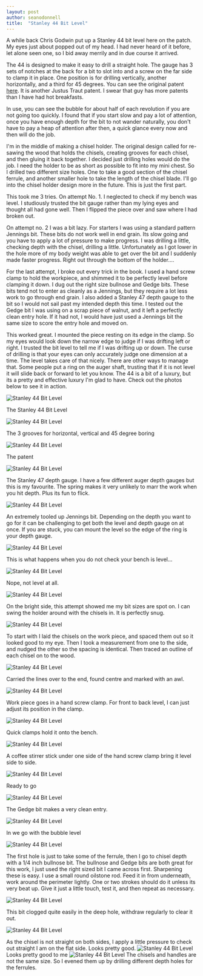 ```yaml
---
layout: post
author: seanodonnell
title:  "Stanley 44 Bit Level"
---
```


A while back Chris Godwin put up a Stanley 44 bit level here on the patch. My eyes just about popped out of my head. I had never heard of it before, let alone seen one, so I bid away merrily and in due course it arrived.

The 44 is designed to make it easy to drill a straight hole. The gauge has 3 sets of notches at the back for a bit to slot into and a screw on the far side to clamp it in place. One position is for drilling vertically, another horizontally, and a third for 45 degrees. You can see the original patent [here](https://patentimages.storage.googleapis.com/71/d9/b4/965a17eeb88495/US352721.pdf). It is another Justus Traut patent. I swear that guy has more patents than I have had hot breakfasts.

In use, you can see the bubble for about half of each revolution if you are not going too quickly. I found that if you start slow and pay a lot of attention, once you have enough depth for the bit to not wander naturally, you don't have to pay a heap of attention after then, a quick glance every now and then will do the job.

I'm in the middle of making a chisel holder. The original design called for re-sawing the wood that holds the chisels, creating grooves for each chisel, and then gluing it back together. I decided just drilling holes would do the job. I need the holder to be as short as possible to fit into my mini chest. So I drilled two different size holes. One to take a good section of the chisel ferrule, and another smaller hole to take the length of the chisel blade. I'll go into the chisel holder design more in the future. This is just the first part.

This took me 3 tries. On attempt No. 1. I neglected to check if my bench was level. I studiously trusted the bit gauge rather than my lying eyes and thought all had gone well. Then I flipped the piece over and saw where I had broken out.

On attempt no. 2 I was a bit lazy. For starters I was using a standard pattern Jennings bit. These bits do not work well in end grain. Its slow going and you have to apply a lot of pressure to make progress. I was drilling a little, checking depth with the chisel, drilling a little. Unfortunately as I got lower in the hole more of my body weight was able to get over the bit and I suddenly made faster progress. Right out through the bottom of the holder....

For the last attempt, I broke out every trick in the book. I used a hand screw clamp to hold the workpiece, and shimmed it to be perfectly level before clamping it down. I dug out the right size bullnose and Gedge bits. These bits tend not to enter as cleanly as a Jennings, but they require a lot less work to go through end grain. I also added a Stanley 47 depth gauge to the bit so I would not sail past my intended depth this time. I tested out the Gedge bit I was using on a scrap piece of walnut, and it left a perfectly clean entry hole. If it had not, I would have just used a Jennings bit the same size to score the entry hole and moved on.

This worked great. I mounted the piece resting on its edge in the clamp. So my eyes would look down the narrow edge to judge if I was drifting left or right. I trusted the bit level to tell me if I was drifting up or down. The curse of drilling is that your eyes can only accurately judge one dimension at a time. The level takes care of that nicely. There are other ways to manage that. Some people put a ring on the auger shaft, trusting that if it is not level it will slide back or forward to let you know. The 44 is a bit of a luxury, but its a pretty and effective luxury I'm glad to have.  Check out the photos below to see it in action.

![Stanley 44 Bit Level](/assets/images/stanley44/1.jpg)

The Stanley 44 Bit Level

![Stanley 44 Bit Level](/assets/images/stanley44/2.jpg)

The 3 grooves for horizontal, vertical and 45 degree boring

![Stanley 44 Bit Level](/assets/images/stanley44/3.png)

The patent

![Stanley 44 Bit Level](/assets/images/stanley44/4.jpg)

The Stanley 47 depth gauge. I have a few different auger depth gauges but this is my favourite. The spring makes it very unlikely to marr the work when you hit depth. Plus its fun to flick.

![Stanley 44 Bit Level](/assets/images/stanley44/5.jpg)

An extremely tooled up Jennings bit. Depending on the depth you want to go for it can be challenging to get both the level and depth gauge on at once. If you are stuck, you can mount the level so the edge of the ring is your depth gauge.

![Stanley 44 Bit Level](/assets/images/stanley44/6.jpg)

This is what happens when you do not check your bench is level...

![Stanley 44 Bit Level](/assets/images/stanley44/7.jpg)

Nope, not level at all.

![Stanley 44 Bit Level](/assets/images/stanley44/8.jpg)

On the bright side, this attempt showed me my bit sizes are spot on. I can swing the holder around with the chisels in. It is perfectly snug. 

![Stanley 44 Bit Level](/assets/images/stanley44/9.jpg)

To start with I laid the chisels on the work piece, and spaced them out so it looked good to my eye. Then I took a measurement from one to the side, and nudged the other so the spacing is identical. Then traced an outline of each chisel on to the wood.

![Stanley 44 Bit Level](/assets/images/stanley44/10.jpg)

Carried the lines over to the end, found centre and marked with an awl.

![Stanley 44 Bit Level](/assets/images/stanley44/11.jpg)

Work piece goes in a hand screw clamp. For front to back level, I can just adjust its position in the clamp.

![Stanley 44 Bit Level](/assets/images/stanley44/12.jpg)

Quick clamps hold it onto the bench.

![Stanley 44 Bit Level](/assets/images/stanley44/13.jpg)

A coffee stirrer stick under one side of the hand screw clamp bring it level side to side. 

![Stanley 44 Bit Level](/assets/images/stanley44/14.jpg)

Ready to go

![Stanley 44 Bit Level](/assets/images/stanley44/15.jpg)

The Gedge bit makes a very clean entry.

![Stanley 44 Bit Level](/assets/images/stanley44/16.jpg)

In we go with the bubble level 

![Stanley 44 Bit Level](/assets/images/stanley44/17.jpg)

The first hole is just to take some of the ferrule, then I go to chisel depth with a 1/4 inch bullnose bit. The bullnose and Gedge bits are both great for this work, I just used the right sized bit I came across first. Sharpening these is easy. I use a small round oilstone rod. Feed it in from underneath, work around the perimeter lightly. One or two strokes should do it unless its very beat up. Give it just a little touch, test it, and then repeat as necessary.

![Stanley 44 Bit Level](/assets/images/stanley44/18.jpg)

This bit clogged quite easily in the deep hole, withdraw regularly to clear it out.

![Stanley 44 Bit Level](/assets/images/stanley44/19.jpg)

As the chisel is not straight on both sides, I apply a little pressure to check out straight I am on the flat side. Looks pretty good.
![Stanley 44 Bit Level](/assets/images/stanley44/20jpg)
Looks pretty good to me
![Stanley 44 Bit Level](/assets/images/stanley44/21.jpg)
The chisels and handles are not the same size. So I evened them up by drilling different depth holes for the ferrules.


